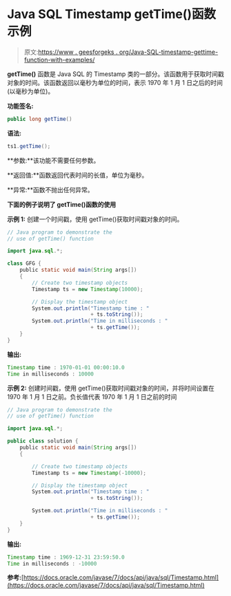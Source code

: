 # Java SQL Timestamp getTime()函数示例

> 原文:[https://www . geesforgeks . org/Java-SQL-timestamp-gettime-function-with-examples/](https://www.geeksforgeeks.org/java-sql-timestamp-gettime-function-with-examples/)

**getTime()** 函数是 Java SQL 的 Timestamp 类的一部分。该函数用于获取时间戳对象的时间。该函数返回以毫秒为单位的时间，表示 1970 年 1 月 1 日之后的时间(以毫秒为单位)。

**功能签名:**

```java
public long getTime()
```

**语法:**

```java
ts1.getTime();
```

**参数:**该功能不需要任何参数。

**返回值:**函数返回代表时间的长值，单位为毫秒。

**异常:**函数不抛出任何异常。

**下面的例子说明了 getTime()函数的使用**

**示例 1:** 创建一个时间戳，使用 getTime()获取时间戳对象的时间。

```java
// Java program to demonstrate the
// use of getTime() function

import java.sql.*;

class GFG {
    public static void main(String args[])
    {
        // Create two timestamp objects
        Timestamp ts = new Timestamp(10000);

        // Display the timestamp object
        System.out.println("Timestamp time : "
                           + ts.toString());
        System.out.println("Time in milliseconds : "
                           + ts.getTime());
    }
}
```

**输出:**

```java
Timestamp time : 1970-01-01 00:00:10.0
Time in milliseconds : 10000

```

**示例 2:** 创建时间戳，使用 getTime()获取时间戳对象的时间，并将时间设置在 1970 年 1 月 1 日之前。负长值代表 1970 年 1 月 1 日之前的时间

```java
// Java program to demonstrate the
// use of getTime() function

import java.sql.*;

public class solution {
    public static void main(String args[])
    {

        // Create two timestamp objects
        Timestamp ts = new Timestamp(-10000);

        // Display the timestamp object
        System.out.println("Timestamp time : "
                           + ts.toString());

        System.out.println("Time in milliseconds : "
                           + ts.getTime());
    }
}
```

**输出:**

```java
Timestamp time : 1969-12-31 23:59:50.0
Time in milliseconds : -10000

```

**参考:**[https://docs.oracle.com/javase/7/docs/api/java/sql/Timestamp.html](https://docs.oracle.com/javase/7/docs/api/java/sql/Timestamp.html)
